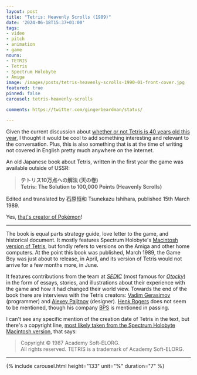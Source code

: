 ```yaml
---
layout: post
title: "Tetris: Heavenly Scrolls (1989)"
date: '2024-06-18T15:37+01:00'
tags:
- video
- pitch
- animation
- game
nouns:
- TETRIS
- Tetris
- Spectrum Holobyte
- Amiga
image: /images/posts/tetris-heavenly-scrolls-1990-01-front-cover.jpg
featured: true
pinned: false
carousel: tetris-heavenly-scrolls

comments: https://twitter.com/gingerbeardman/status/

---
```


Given the current discussion about [whether or not Tetris is 40 years old this year](https://www.timeextension.com/news/2024/06/anniversary-is-tetris-really-40-this-year), I thought it would be cool to add something interesting and relevant to the conversation. Plus, this is also something that is at the time of writing not covered in English pretty much anywhere on the internet. 

An old Japanese book about Tetris, written in the first year the game was available outside of USSR:

> **テトリス10万点への解法 (天の巻)  
> Tetris: The Solution to 100,000 Points (Heavenly Scrolls)**  

Edited and translated by 石原恒和 Tsunekazu Ishihara, published 15th March 1989.

Yes, [that's creator of Pokémon](https://en.wikipedia.org/wiki/Tsunekazu_Ishihara)!

----

The book is equal parts strategy guide, love letter to the game, and historical document. It mostly features Spectrum Holobyte's [Macintosh version of Tetris](https://www.mobygames.com/game/1630/tetris/screenshots/macintosh/), but fondly refers to versions on the Amiga and other home computers. At the point this book was published, March 1989, the Game Boy was just about to release, in April, and its version of Tetris would not arrive for a few months more, in June.

It features contributions from the team at [*SEDIC*](https://www.mobygames.com/company/20165/sedic/) (most famous for [*Otocky*](https://www.mobygames.com/game/61185/otocky/)) in the form of essays, stories, and illustrations about their experience with the game and how it had changed their world view. Towards the end of the book there are interviews with the Tetris creators: [Vadim Gerasimov](https://www.mobygames.com/person/62651/vadim-gerasimov/) (programmer) and [Alexey Pajitnov](https://www.mobygames.com/person/533681/alexey-l-pajitnov/) (designer). [Henk Rogers](https://www.mobygames.com/person/3523/henk-b-rogers/) does not seem to be mentioned, though his company [BPS](https://www.mobygames.com/company/2186/bullet-proof-software-inc/) is mentioned in passing.

I can't see any specific mention of the creation date of Tetris in the text, but there's a copyright line, [most likely taken from the Spectrum Holobyte Macintosh version](https://youtu.be/2wnhPS5Q78E?t=24), that says:

> Copyright © 1987 Academy Soft-ELORG.  
> All rights reserved. TETRIS is a trademark of Academy Soft-ELORG.  

----

{% include carousel.html height="133" unit="%" duration="7" %}
